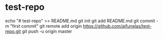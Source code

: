 # test-repo

echo "# test-repo" >> README.md
git init
git add README.md
git commit -m "first commit"
git remote add origin https://github.com/ajfunelas/test-repo.git
git push -u origin master
